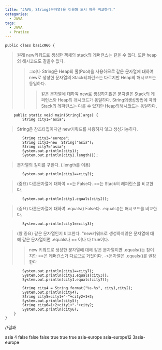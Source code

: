 ```yaml
---
title: "JAVA, String(문자열)을 이용해 도시 이름 비교하기."
categories:
  - JAVA
tags:
  - JAVA
  - Pratice
---
```


	public class basic066 {
>원래 new키워드로 생성한 객체의 stack의 레퍼런스는 같을 수 없다. 또한 heap의 해시코드도 같을수 없다. 
>>그러나 String은 Heap의 풀(Pool)을 사용하므로 같은 문자열에 대하여 new로 생성한 문자열의 Stack레퍼런스는 다르지만 Heap의 해시코드는 동일하다.
>>>같은 문자열에 대하여 new로 생성하지않은 문자열은 Stack의 레퍼런스와 Heap의 래시코드가 동일하다. String의생성방법에 따라 Stack의 레퍼런스는 다를 수 있지만 Heap의해시코드는 동일하다.

		public static void main(String[]args) {
			String city1="asia";
>String은 참조타입이지만 new키워드를 사용하지 않고 생성가능하다. 

			String city2="europe";
			String city3=new  String("asia");
			String city7="asia";
			System.out.println(city1); 
			System.out.println(city1.length());
>문자열의 길이를 구한다. (.length를 이용)

			System.out.println(city1==city2);
>(중요) 다른문자열에 대하여 ==는 False다. ==는 Stack의 레퍼런스를 비교한다.

			System.out.println(city1.equals(city2));
>(중요) 다른문자열에 대하여 .equals() False다. .equals()는 해시코드를 비교한다.

			System.out.println(city1==city3);
>(왕 중요) 같은 문자열인지 비교한다. "new키워드로 생성하지않은 문자열에 대해 같은 문자열이면 .equals나 == 이나 다 true이다.
>>new 키워드로 생성한 문자열에 대해 같은 문자열이면 .equals()는 참이지만 ==은 레퍼런스가 다르므로 거짓이다. ->문자열은 .equals()를 권장한다

			System.out.println(city1==city7);
			System.out.println(city1.equals(city3));
			System.out.println(city1.equals(city7));
			
			String city4 = String.format("%s-%s", city1,city2);
			System.out.println(city4);
			String city5=city1+"-"+city2+1+2;
			System.out.println(city5);
			String city6=1+2+city1+"-"+city2;
			System.out.println(city6);
		}
	}

//결과

asia
4
false
false
false
true
true
true
asia-europe
asia-europe12
3asia-europe